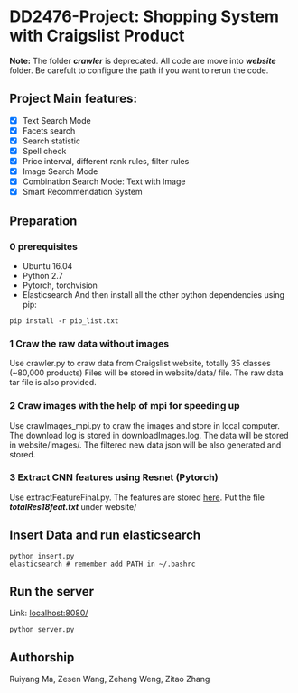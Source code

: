 # DD2476-Project: Shopping System with Craigslist Product

**Note:** The folder ***crawler*** is deprecated. All code are move into ***website*** folder. Be carefult to configure the path if you want to rerun the code.

## Project Main features:
- [x] Text Search Mode
- [x] Facets search
- [x] Search statistic
- [x] Spell check
- [x] Price interval, different rank rules, filter rules
- [x] Image Search Mode
- [x] Combination Search Mode: Text with Image
- [x] Smart Recommendation System

## Preparation

### 0 prerequisites
* Ubuntu 16.04
* Python 2.7
* Pytorch, torchvision
* Elasticsearch
And then install all the other python dependencies using pip:
```
pip install -r pip_list.txt
```

### 1 Craw the raw data without images

Use crawler.py to craw data from Craigslist website, totally 35 classes (~80,000 products) Files will be stored in website/data/ file. The raw data tar file is also provided.

### 2 Craw images with the help of mpi for speeding up
Use crawImages_mpi.py to craw the images and store in local computer. The download log is stored in downloadImages.log. The data will be stored in website/images/. The filtered new data json will be also generated and stored.

### 3 Extract CNN features using Resnet (Pytorch)
Use extractFeatureFinal.py. The features are stored [here](https://drive.google.com/file/d/1vHil721YsCCNFH7s7qPFcFGmmbvflCpk/view?usp=sharing). Put the file ***totalRes18feat.txt*** under website/

## Insert Data and run elasticsearch

```
python insert.py
elasticsearch # remember add PATH in ~/.bashrc
```

## Run the server
Link: [localhost:8080/](localhost:8080/)
```
python server.py
```

## Authorship

Ruiyang Ma, Zesen Wang, Zehang Weng, Zitao Zhang
